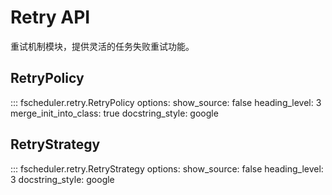 # Retry API

重试机制模块，提供灵活的任务失败重试功能。

## RetryPolicy

::: fscheduler.retry.RetryPolicy
    options:
      show_source: false
      heading_level: 3
      merge_init_into_class: true
      docstring_style: google

## RetryStrategy

::: fscheduler.retry.RetryStrategy
    options:
      show_source: false
      heading_level: 3
      docstring_style: google
